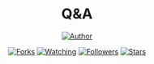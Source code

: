 <center><h1>Q&A</h1></center>
<p align="center">
<a href="https://github.com/ijmalan"><img title="Author" src="https://img.shields.io/badge/Author-ijmalan-red.svg?style=for-the-badge&logo=github"></a>
</p>
<p align="center">
<a href="https://github.com/ijmalan/qna/network/members"><img title="Forks" src="https://img.shields.io/github/forks/ijmalan/qna?color=red&style=flat-square"></a>
<a href="https://github.com/ijmalan/qna/watchers"><img title="Watching" src="https://img.shields.io/github/watchers/ijmalan/qna?label=Watchers&color=blue&style=flat-square"></a>
<a href="https://github.com/ijmalan/qna"><img title="Followers" src="https://img.shields.io/github/followers/ijmalan?color=blue&style=flat-square"></a>
<a href="https://github.com/ijmalan/qna/stargazers/"><img title="Stars" src="https://img.shields.io/github/stars/ijmalan/qna?color=red&style=flat-square"></a>
</p>
